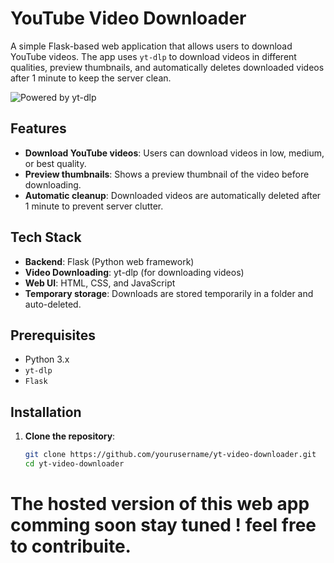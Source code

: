 # YouTube Video Downloader

A simple Flask-based web application that allows users to download YouTube videos. The app uses `yt-dlp` to download videos in different qualities, preview thumbnails, and automatically deletes downloaded videos after 1 minute to keep the server clean.

![Powered by yt-dlp](https://raw.githubusercontent.com/yt-dlp/yt-dlp/master/.github/banner.svg)

## Features
- **Download YouTube videos**: Users can download videos in low, medium, or best quality.
- **Preview thumbnails**: Shows a preview thumbnail of the video before downloading.
- **Automatic cleanup**: Downloaded videos are automatically deleted after 1 minute to prevent server clutter.

## Tech Stack
- **Backend**: Flask (Python web framework)
- **Video Downloading**: yt-dlp (for downloading videos)
- **Web UI**: HTML, CSS, and JavaScript
- **Temporary storage**: Downloads are stored temporarily in a folder and auto-deleted.

## Prerequisites
- Python 3.x
- `yt-dlp`
- `Flask`

## Installation
1. **Clone the repository**:
   ```bash
   git clone https://github.com/yourusername/yt-video-downloader.git
   cd yt-video-downloader
   
# The hosted version of this web app comming soon stay tuned ! feel free to contribuite.
